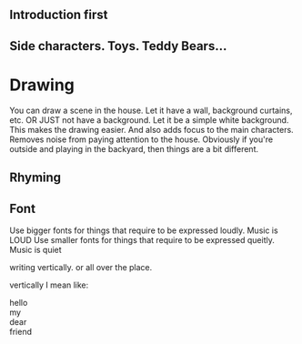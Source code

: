 ## Introduction first

## Side characters. Toys. Teddy Bears...

# Drawing

You can draw a scene in the house. Let it have a wall, background curtains, etc. 
OR JUST not have a background. Let it be a simple white background. This makes the drawing easier. And also adds focus to the main characters. Removes noise from paying attention to the house. 
Obviously if you're outside and playing in the backyard, then things are a bit different. 

## Rhyming

## Font

Use bigger fonts for things that require to be expressed loudly. Music is LOUD 
Use smaller fonts for things that require to be expressed queitly. Music is quiet

writing vertically. or all over the place. 

vertically I mean like:

hello  
my  
dear  
friend